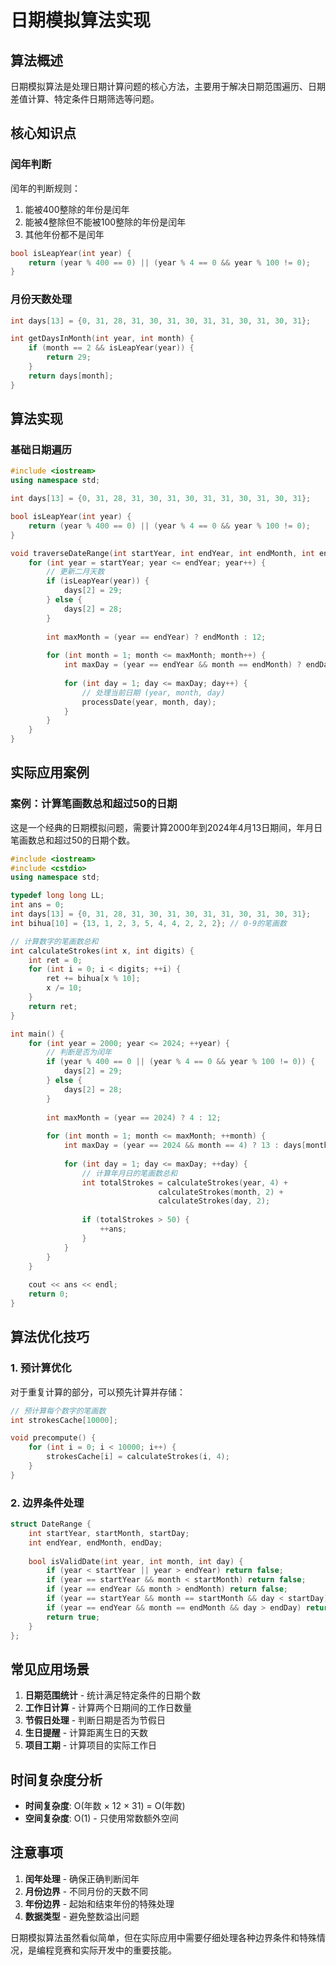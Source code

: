# 日期模拟算法实现

## 算法概述

日期模拟算法是处理日期计算问题的核心方法，主要用于解决日期范围遍历、日期差值计算、特定条件日期筛选等问题。

## 核心知识点

### 闰年判断

闰年的判断规则：
1. 能被400整除的年份是闰年
2. 能被4整除但不能被100整除的年份是闰年
3. 其他年份都不是闰年

```cpp
bool isLeapYear(int year) {
    return (year % 400 == 0) || (year % 4 == 0 && year % 100 != 0);
}
```

### 月份天数处理

```cpp
int days[13] = {0, 31, 28, 31, 30, 31, 30, 31, 31, 30, 31, 30, 31};

int getDaysInMonth(int year, int month) {
    if (month == 2 && isLeapYear(year)) {
        return 29;
    }
    return days[month];
}
```

## 算法实现

### 基础日期遍历

```cpp
#include <iostream>
using namespace std;

int days[13] = {0, 31, 28, 31, 30, 31, 30, 31, 31, 30, 31, 30, 31};

bool isLeapYear(int year) {
    return (year % 400 == 0) || (year % 4 == 0 && year % 100 != 0);
}

void traverseDateRange(int startYear, int endYear, int endMonth, int endDay) {
    for (int year = startYear; year <= endYear; year++) {
        // 更新二月天数
        if (isLeapYear(year)) {
            days[2] = 29;
        } else {
            days[2] = 28;
        }
        
        int maxMonth = (year == endYear) ? endMonth : 12;
        
        for (int month = 1; month <= maxMonth; month++) {
            int maxDay = (year == endYear && month == endMonth) ? endDay : days[month];
            
            for (int day = 1; day <= maxDay; day++) {
                // 处理当前日期 (year, month, day)
                processDate(year, month, day);
            }
        }
    }
}
```

## 实际应用案例

### 案例：计算笔画数总和超过50的日期

这是一个经典的日期模拟问题，需要计算2000年到2024年4月13日期间，年月日笔画数总和超过50的日期个数。

```cpp
#include <iostream>
#include <cstdio> 
using namespace std;

typedef long long LL;
int ans = 0;
int days[13] = {0, 31, 28, 31, 30, 31, 30, 31, 31, 30, 31, 30, 31};
int bihua[10] = {13, 1, 2, 3, 5, 4, 4, 2, 2, 2}; // 0-9的笔画数

// 计算数字的笔画数总和
int calculateStrokes(int x, int digits) {
    int ret = 0;
    for (int i = 0; i < digits; ++i) {
        ret += bihua[x % 10];
        x /= 10;
    }
    return ret;
}

int main() {
    for (int year = 2000; year <= 2024; ++year) {
        // 判断是否为闰年
        if (year % 400 == 0 || (year % 4 == 0 && year % 100 != 0)) {
            days[2] = 29;
        } else {
            days[2] = 28;
        }
        
        int maxMonth = (year == 2024) ? 4 : 12;
        
        for (int month = 1; month <= maxMonth; ++month) {
            int maxDay = (year == 2024 && month == 4) ? 13 : days[month];
            
            for (int day = 1; day <= maxDay; ++day) {
                // 计算年月日的笔画数总和
                int totalStrokes = calculateStrokes(year, 4) + 
                                 calculateStrokes(month, 2) + 
                                 calculateStrokes(day, 2);
                
                if (totalStrokes > 50) {
                    ++ans;
                }
            }
        }
    }
    
    cout << ans << endl;
    return 0;
}
```

## 算法优化技巧

### 1. 预计算优化

对于重复计算的部分，可以预先计算并存储：

```cpp
// 预计算每个数字的笔画数
int strokesCache[10000];

void precompute() {
    for (int i = 0; i < 10000; i++) {
        strokesCache[i] = calculateStrokes(i, 4);
    }
}
```

### 2. 边界条件处理

```cpp
struct DateRange {
    int startYear, startMonth, startDay;
    int endYear, endMonth, endDay;
    
    bool isValidDate(int year, int month, int day) {
        if (year < startYear || year > endYear) return false;
        if (year == startYear && month < startMonth) return false;
        if (year == endYear && month > endMonth) return false;
        if (year == startYear && month == startMonth && day < startDay) return false;
        if (year == endYear && month == endMonth && day > endDay) return false;
        return true;
    }
};
```

## 常见应用场景

1. **日期范围统计** - 统计满足特定条件的日期个数
2. **工作日计算** - 计算两个日期间的工作日数量
3. **节假日处理** - 判断日期是否为节假日
4. **生日提醒** - 计算距离生日的天数
5. **项目工期** - 计算项目的实际工作日

## 时间复杂度分析

- **时间复杂度**: O(年数 × 12 × 31) = O(年数)
- **空间复杂度**: O(1) - 只使用常数额外空间

## 注意事项

1. **闰年处理** - 确保正确判断闰年
2. **月份边界** - 不同月份的天数不同
3. **年份边界** - 起始和结束年份的特殊处理
4. **数据类型** - 避免整数溢出问题

日期模拟算法虽然看似简单，但在实际应用中需要仔细处理各种边界条件和特殊情况，是编程竞赛和实际开发中的重要技能。